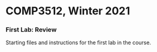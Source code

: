 # COMP3512, Winter 2021
### First Lab: Review
Starting files and instructions for the first lab in the course.

  
